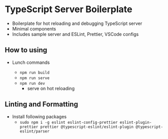# TypeScript Server Boilerplate

- Boilerplate for hot reloading and debugging TypeScript server
- Minimal components
- Includes sample server and ESLint, Prettier, VSCode configs

## How to using

- Lunch commands

  - `npm run build`
  - `npm run serve`
  - `npm run dev`
    - serve on hot reloading

## Linting and Formatting

- Install following packages
    - `sudo npm i -g eslint eslint-config-prettier eslint-plugin-prettier prettier @typescript-eslint/eslint-plugin @typescript-eslint/parser`

